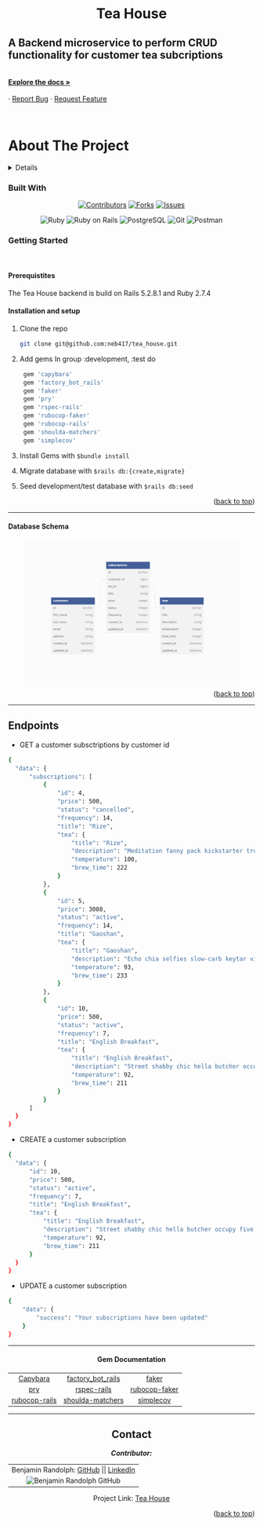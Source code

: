<a name="readme-top"></a>

<h1 align="center"><strong>Tea House</strong></h1>

  <p align="center">
    <h2> A Backend microservice to perform CRUD functionality for customer tea subcriptions</h2>
    <br />
    <a href="https://github.com/neb417/tea_house"><strong>Explore the docs »</strong></a>
    <br />
    <br />
    ·
    <a href="https://github.com/neb417/tea_house/issues">Report Bug</a>
    ·
    <a href="https://github.com/neb417/tea_house/issues">Request Feature</a>
  </p>
</div>
<br>

# About The Project
<details>
  <h1><summary>Table of Contents</summary></h1>
  <ol>
    <li>
      <a href="#about-the-project">About The Project</a>
        <li><a href="#built-with">Built With</a></li>
    </li>
    <li>
      <a href="#getting-started">Getting Started</a>
        <li><a href="#prerequisites">Prerequisites</a></li>
        <li><a href="#installation">Installation</a></li>
    </li>
    <li><a href="#contributing">Contributing</a></li>
    <li><a href="#apis">APIs</a></li>
    <li><a href="#contacts">Contacts</a></li>
    <li><a href="#acknowledgments">Acknowledgments</a></li>
  </ol>
</details>
 

### Built With
<div align="center">

[![Contributors][contributors-shield]][contributors-url]
[![Forks][forks-shield]][forks-url]
[![Issues][issues-shield]][issues-url]


![Ruby](https://img.shields.io/badge/Ruby-CC342D?style=for-the-badge&logo=ruby&logoColor=white)
![Ruby on Rails](https://img.shields.io/badge/Ruby_on_Rails-CC0000?style=for-the-badge&logo=ruby-on-rails&logoColor=white)
![PostgreSQL](https://img.shields.io/badge/PostgreSQL-316192?style=for-the-badge&logo=postgresql&logoColor=white)
![Git](https://img.shields.io/badge/GIT-E44C30?style=for-the-badge&logo=git&logoColor=white)
![Postman](https://img.shields.io/badge/Postman-FF6C37?style=for-the-badge&logo=Postman&logoColor=white)

</div>


### Getting Started
<br />

#### Prerequistites

The Tea House backend is build on Rails 5.2.8.1 and Ruby 2.7.4


#### Installation and setup
1. Clone the repo
   ```sh
   git clone git@github.com:neb417/tea_house.git
   ```

1. Add gems
   In group :development, :test do

   ```sh
    gem 'capybara'
    gem 'factory_bot_rails'
    gem 'faker'
    gem 'pry'
    gem 'rspec-rails'
    gem 'rubocop-faker'
    gem 'rubocop-rails'
    gem 'shoulda-matchers'
    gem 'simplecov'
   ```

1. Install Gems with `$bundle install`

1. Migrate database with `$rails db:{create,migrate}`

1. Seed development/test database with `$rails db:seed`

<p align="right">(<a href="#readme-top">back to top</a>)</p>

--------

 #### Database Schema


<div align="center">
  <img width="441" alt="Screen Shot 2022-12-13 at 2 05 34 PM" src="documentation/schema_diagram.png">
</div>


<p align="right">(<a href="#readme-top">back to top</a>)</p>

---------



## Endpoints

* GET a customer subsctriptions by customer id

```sh
{
  "data": {
      "subscriptions": [
          {
              "id": 4,
              "price": 500,
              "status": "cancelled",
              "frequency": 14,
              "title": "Rize",
              "tea": {
                  "title": "Rize",
                  "description": "Meditation fanny pack kickstarter truffaut kinfolk aesthetic blue bottle chia.",
                  "temperature": 100,
                  "brew_time": 222
              }
          },
          {
              "id": 5,
              "price": 3008,
              "status": "active",
              "frequency": 14,
              "title": "Gaoshan",
              "tea": {
                  "title": "Gaoshan",
                  "description": "Echo chia selfies slow-carb keytar viral authentic jean shorts.",
                  "temperature": 93,
                  "brew_time": 233
              }
          },
          {
              "id": 10,
              "price": 500,
              "status": "active",
              "frequency": 7,
              "title": "English Breakfast",
              "tea": {
                  "title": "English Breakfast",
                  "description": "Street shabby chic hella butcher occupy five dollar toast mumblecore chia banjo.",
                  "temperature": 92,
                  "brew_time": 211
              }
          }
      ]
  }
}
```

* CREATE a customer subscription

```sh
{
  "data": {
      "id": 10,
      "price": 500,
      "status": "active",
      "frequency": 7,
      "title": "English Breakfast",
      "tea": {
          "title": "English Breakfast",
          "description": "Street shabby chic hella butcher occupy five dollar toast mumblecore chia banjo.",
          "temperature": 92,
          "brew_time": 211
      }
  }
}
```

* UPDATE a customer subscription

```sh
{
    "data": {
        "success": "Your subscriptions have been updated"
    }
}
```
---------

<div align="center">

#### Gem Documentation

<table>
  <tr>
    <td align="center"><a href="https://github.com/teamcapybara/capybara">Capybara</a></td>
    <td align="center"><a href="https://github.com/thoughtbot/factory_bot_rails">factory_bot_rails</a></td>
    <td align="center"><a href="https://github.com/faker-ruby/faker">faker</a></td>
  </tr>
  <tr>
    <td align="center"><a href="https://github.com/pry/pry">pry</a></td>
    <td align="center"><a href="https://github.com/rspec/rspec-rails">rspec-rails</a></td>
    <td align="center"><a href="https://github.com/rubocop/rubocop-rails">rubocop-faker</a></td>
  </tr>
  <tr>
    <td align="center"><a href="https://github.com/koic/rubocop-faker">rubocop-rails</a></td>
    <td align="center"><a href="https://github.com/thoughtbot/shoulda-matchers">shoulda-matchers</a></td>
    <td align="center"><a href="https://github.com/simplecov-ruby/simplecov">simplecov</a></td>
  </tr>
</table>
</div>

------

<div align="center">

## Contact

***Contributor:***

<table align="center">
    <tr>
        <td align="center"> Benjamin Randolph: <a href="https://github.com/neb417">GitHub</a> || <a href="https://www.linkedin.com/in/benjamin-randolph-43881a95/">LinkedIn</a></td>
    </tr>
 <td align="center"><img src="https://avatars.githubusercontent.com/u/104036158?v=4" alt="Benjamin Randolph GitHub"
 width="150" height="auto" /></td>
</table>



Project Link: [Tea House](https://github.com/neb417/tea_house)


<p align="right">(<a href="#readme-top">back to top</a>)</p>
</div>

[contributors-shield]: https://img.shields.io/github/contributors/neb417/tea_house.svg?style=for-the-badge
[contributors-url]: https://github.com/neb417/tea_house/graphs/contributors
[forks-shield]: https://img.shields.io/github/forks/neb417/tea_house.svg?style=for-the-badge
[forks-url]: https://github.com/neb417/tea_house/network/members
[issues-shield]: https://img.shields.io/github/issues/neb417/tea_house.svg?style=for-the-badge
[issues-url]: https://github.com/neb417/tea_house/issues
